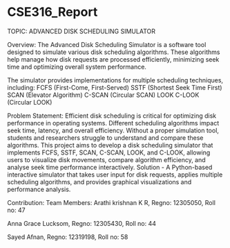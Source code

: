 # CSE316_Report
TOPIC: ADVANCED DISK SCHEDULING SIMULATOR

Overview:
The Advanced Disk Scheduling Simulator is a software tool designed to simulate various disk scheduling algorithms. These algorithms help manage how disk requests are processed efficiently, minimizing seek time and optimizing overall system performance.


The simulator provides implementations for multiple scheduling techniques, including:
FCFS (First-Come, First-Served)
SSTF (Shortest Seek Time First)
SCAN (Elevator Algorithm)
C-SCAN (Circular SCAN)
LOOK
C-LOOK (Circular LOOK)


Problem Statement:
Efficient disk scheduling is critical for optimizing disk performance in operating systems. Different scheduling algorithms impact seek time, latency, and overall efficiency. Without a proper simulation tool, students and researchers struggle to understand and compare these algorithms. This project aims to develop a disk scheduling simulator that implements FCFS, SSTF, SCAN, C-SCAN, LOOK, and C-LOOK, allowing users to visualize disk movements, compare algorithm efficiency, and analyse seek time performance interactively.
Solution -
A Python-based interactive simulator that takes user input for disk requests, applies multiple scheduling algorithms, and provides graphical visualizations and performance analysis.

Contribution:
Team Members:
Arathi krishnan K R, Regno: 12305050, Roll no: 47

Anna Grace Lucksom, Regno: 12305430, Roll no: 44

Sayed  Afnan, Regno: 12319198, Roll no: 58
